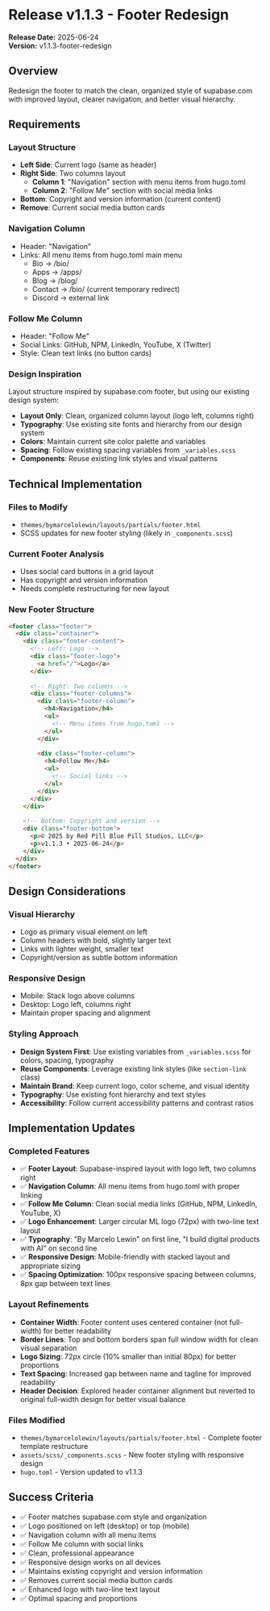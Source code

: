# Release v1.1.3 - Footer Redesign

**Release Date:** 2025-06-24  
**Version:** v1.1.3-footer-redesign

## Overview
Redesign the footer to match the clean, organized style of supabase.com with improved layout, clearer navigation, and better visual hierarchy.

## Requirements

### Layout Structure
- **Left Side**: Current logo (same as header)
- **Right Side**: Two columns layout
  - **Column 1**: "Navigation" section with menu items from hugo.toml
  - **Column 2**: "Follow Me" section with social media links
- **Bottom**: Copyright and version information (current content)
- **Remove**: Current social media button cards

### Navigation Column
- Header: "Navigation"
- Links: All menu items from hugo.toml main menu
  - Bio → /bio/
  - Apps → /apps/
  - Blog → /blog/
  - Contact → /bio/ (current temporary redirect)
  - Discord → external link

### Follow Me Column
- Header: "Follow Me"
- Social Links: GitHub, NPM, LinkedIn, YouTube, X (Twitter)
- Style: Clean text links (no button cards)

### Design Inspiration
Layout structure inspired by supabase.com footer, but using our existing design system:
- **Layout Only**: Clean, organized column layout (logo left, columns right)
- **Typography**: Use existing site fonts and hierarchy from our design system
- **Colors**: Maintain current site color palette and variables
- **Spacing**: Follow existing spacing variables from `_variables.scss`
- **Components**: Reuse existing link styles and visual patterns

## Technical Implementation

### Files to Modify
- `themes/bymarcelolewin/layouts/partials/footer.html`
- SCSS updates for new footer styling (likely in `_components.scss`)

### Current Footer Analysis
- Uses social card buttons in a grid layout
- Has copyright and version information
- Needs complete restructuring for new layout

### New Footer Structure
```html
<footer class="footer">
  <div class="container">
    <div class="footer-content">
      <!-- Left: Logo -->
      <div class="footer-logo">
        <a href="/">Logo</a>
      </div>
      
      <!-- Right: Two columns -->
      <div class="footer-columns">
        <div class="footer-column">
          <h4>Navigation</h4>
          <ul>
            <!-- Menu items from hugo.toml -->
          </ul>
        </div>
        
        <div class="footer-column">
          <h4>Follow Me</h4>
          <ul>
            <!-- Social links -->
          </ul>
        </div>
      </div>
    </div>
    
    <!-- Bottom: Copyright and version -->
    <div class="footer-bottom">
      <p>© 2025 by Red Pill Blue Pill Studios, LLC</p>
      <p>v1.1.3 • 2025-06-24</p>
    </div>
  </div>
</footer>
```

## Design Considerations

### Visual Hierarchy
- Logo as primary visual element on left
- Column headers with bold, slightly larger text
- Links with lighter weight, smaller text
- Copyright/version as subtle bottom information

### Responsive Design
- Mobile: Stack logo above columns
- Desktop: Logo left, columns right
- Maintain proper spacing and alignment

### Styling Approach
- **Design System First**: Use existing variables from `_variables.scss` for colors, spacing, typography
- **Reuse Components**: Leverage existing link styles (like `section-link` class)
- **Maintain Brand**: Keep current logo, color scheme, and visual identity
- **Typography**: Use existing font hierarchy and text styles
- **Accessibility**: Follow current accessibility patterns and contrast ratios

## Implementation Updates

### Completed Features
- ✅ **Footer Layout**: Supabase-inspired layout with logo left, two columns right
- ✅ **Navigation Column**: All menu items from hugo.toml with proper linking
- ✅ **Follow Me Column**: Clean social media links (GitHub, NPM, LinkedIn, YouTube, X)
- ✅ **Logo Enhancement**: Larger circular ML logo (72px) with two-line text layout
- ✅ **Typography**: "By Marcelo Lewin" on first line, "I build digital products with AI" on second line
- ✅ **Responsive Design**: Mobile-friendly with stacked layout and appropriate sizing
- ✅ **Spacing Optimization**: 100px responsive spacing between columns, 8px gap between text lines

### Layout Refinements
- **Container Width**: Footer content uses centered container (not full-width) for better readability
- **Border Lines**: Top and bottom borders span full window width for clean visual separation
- **Logo Sizing**: 72px circle (10% smaller than initial 80px) for better proportions
- **Text Spacing**: Increased gap between name and tagline for improved readability
- **Header Decision**: Explored header container alignment but reverted to original full-width design for better visual balance

### Files Modified
- `themes/bymarcelolewin/layouts/partials/footer.html` - Complete footer template restructure
- `assets/scss/_components.scss` - New footer styling with responsive design
- `hugo.toml` - Version updated to v1.1.3

## Success Criteria
- ✅ Footer matches supabase.com style and organization
- ✅ Logo positioned on left (desktop) or top (mobile)
- ✅ Navigation column with all menu items
- ✅ Follow Me column with social links
- ✅ Clean, professional appearance
- ✅ Responsive design works on all devices
- ✅ Maintains existing copyright and version information
- ✅ Removes current social media button cards
- ✅ Enhanced logo with two-line text layout
- ✅ Optimal spacing and proportions